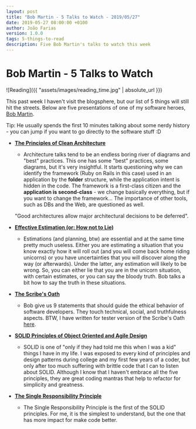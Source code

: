 ```yaml
---
layout: post
title: "Bob Martin - 5 Talks to Watch - 2019/05/27"
date: 2019-05-27 08:00:00 +0100
author: João Farias
version: 1.0.0
tags: 5-things-to-read 
description: Five Bob Martin's talks to watch this week
---
```


# Bob Martin - 5 Talks to Watch

![Reading]({{ "assets/images/reading_time.jpg" | absolute_url }})

This past week I haven't visit the blogsphere, but our list of 5 things will still hit the streets. Below are five presentations of one of my software heroes, [Bob Martin](https://twitter.com/unclebobmartin).

Tip: He usually spends the first 10 minutes talking about some nerdy history - you can jump if you want to go directly to the software stuff :D

- **[The Principles of Clean Architecture](https://www.youtube.com/watch?v=o_TH-Y78tt4)**
  - Architecture talks tend to be an endless boring river of diagrams and "best" practices. This one has some "best" practices, some diagrams, but it's very insightful. It starts questioning why we can identify the framework (Ruby on Rails in this case) used in an application by the **folder** structure, while the application intent is hidden in the code. The framework is a first-class citizen and the **application is second-class** - we change basically everything, but if you want to change the framework...
  The importance of other tools, such as DBs and the Web, are questioned as well.
  
  "Good architectures allow major architectural decisions to be deferred".
  
- **[Effective Estimation (or: How not to Lie)](https://www.youtube.com/watch?v=eisuQefYw_o)**
  - Estimations (and planning, btw) are essential and at the same time pretty much useless. Either you are estimating a situation that you know exactly how it will roll out (and you will come back home riding unicorns) or you have uncertainties that you will discover along the way (or afterwards). Under the latter, any estimation will likely to be wrong. So, you can either lie that you are in the unicorn situation, with certain estimates, or you can say the bloody truth. Bob talks a bit how to say the truth in these situations.

- **[The Scribe's Oath](https://www.youtube.com/watch?v=Tng6Fox8EfI)**
  - Bob give us 9 statements that should guide the ethical behavior of software developers. They touch technical, social, and truthfulness aspects. BTW, I have written for tester version of the Scribe's Oath [here](http://thatsabug.com/testing/ethics/software-development/craft/2018/08/16/the-scribe-oath-for-testers.html).

- **[SOLID Principles of Object Oriented and Agile Design](https://www.youtube.com/watch?v=TMuno5RZNeE)**
  - SOLID is one of "only if they had told me this when I was a kid" things I have in my life. I was exposed to every kind of principles and design patterns during college and my first few years of a coder, but only after too much suffering with brittle code that I can to listen about SOLID. Although I know that I haven't embrace all the five principles, they are great coding mantras that help to refactor for simplicity and greatness.

- **[The Single Responsibility Principle](https://www.youtube.com/watch?v=Gt0M_OHKhQE)**
  - The Single Responsibility Principle is the first of the SOLID principles. For me, it is the simplest to understand, but the one that has more impact for make code better.